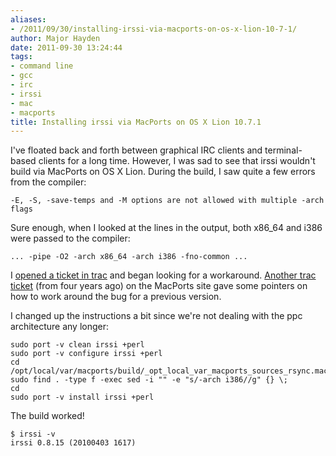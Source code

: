 ```yaml
---
aliases:
- /2011/09/30/installing-irssi-via-macports-on-os-x-lion-10-7-1/
author: Major Hayden
date: 2011-09-30 13:24:44
tags:
- command line
- gcc
- irc
- irssi
- mac
- macports
title: Installing irssi via MacPorts on OS X Lion 10.7.1
---
```


I've floated back and forth between graphical IRC clients and terminal-based clients for a long time. However, I was sad to see that irssi wouldn't build via MacPorts on OS X Lion. During the build, I saw quite a few errors from the compiler:

```
-E, -S, -save-temps and -M options are not allowed with multiple -arch flags
```


Sure enough, when I looked at the lines in the output, both x86_64 and i386 were passed to the compiler:

```
... -pipe -O2 -arch x86_64 -arch i386 -fno-common ...
```


I [opened a ticket in trac][1] and began looking for a workaround. [Another trac ticket][2] (from four years ago) on the MacPorts site gave some pointers on how to work around the bug for a previous version.

I changed up the instructions a bit since we're not dealing with the ppc architecture any longer:

```
sudo port -v clean irssi +perl
sudo port -v configure irssi +perl
cd /opt/local/var/macports/build/_opt_local_var_macports_sources_rsync.macports.org_release_tarballs_ports_irc_irssi/irssi/work/
sudo find . -type f -exec sed -i "" -e "s/-arch i386//g" {} \;
cd
sudo port -v install irssi +perl
```


The build worked!

```
$ irssi -v
irssi 0.8.15 (20100403 1617)
```


 [1]: http://trac.macports.org/ticket/31467
 [2]: http://trac.macports.org/ticket/13004#comment:4
